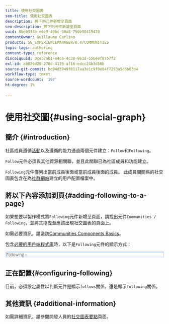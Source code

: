 ```yaml
---
title: 使用社交圖表
seo-title: 使用社交圖表
description: 將下列元件新增至頁面
seo-description: 將下列元件新增至頁面
uuid: 8be6334b-e6c9-40bc-90a8-750b98419470
contentOwner: Guillaume Carlino
products: SG_EXPERIENCEMANAGER/6.4/COMMUNITIES
topic-tags: authoring
content-type: reference
discoiquuid: 0ce57ab1-e4c6-4c38-963d-556eef8757f2
exl-id: ab829d28-278d-4139-af16-edcc24b3d56b
source-git-commit: bd94d3949f0117aa3e1c9f0e84f7293a5d6b03b4
workflow-type: tm+mt
source-wordcount: '197'
ht-degree: 1%

---
```


# 使用社交圖{#using-social-graph}

## 簡介 {#introduction}

社區成員遵循[活動](activities.md)以及遵循的能力通過兩個元件建立：`Follow`和`Following`。

`Follow`元件必須與其他資源相關聯，並且此關聯已為社區成員和功能建立。

`Following`元件僅列出當前成員後面或當前成員後面的成員。 此成員間關係的社交圖表包含在為[社群網站](overview.md#communitiessites)建立的用戶配置檔案中。

## 將以下內容添加到頁{#adding-following-to-a-page}

如果想要以製作模式將`Following`元件新增至頁面，請找出元件`Communities / Following`，並將其拖曳至應該出現社交圖表的頁面上。

如需必要資訊，請造訪[Communities Components Basics](basics.md)。

包含[必要的用戶端程式庫](essentials-socialgraph.md#essentials-for-client-side)時，以下是`Following`元件的顯示方式：

![chlimage_1-447](assets/chlimage_1-447.png)

## 正在配置{#configuring-following}

目前，必須設定屬性以判斷元件是顯示`follows`關係，還是顯示`following`關係。

## 其他資訊 {#additional-information}

如需詳細資訊，請參閱開發人員的[社交圖表要點](essentials-socialgraph.md)頁面。
